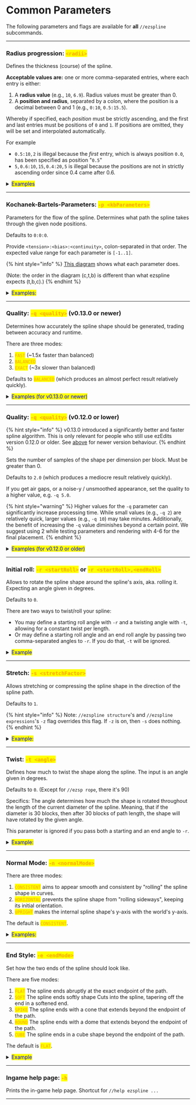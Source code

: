 # Common Parameters

The following parameters and flags are available for **all** `//ezspline` subcommands.

***

### Radius progression: <mark style="color:orange;">`<radii>`</mark> <a href="#radii" id="radii"></a>

Defines the thickness (course) of the spline.

**Acceptable values are:** one or more comma-separated entries, where each entry is either:

1. A **radius value** (e.g., `10`, `6.9`). Radius values must be greater than 0.
2. A **position and radius**, separated by a colon, where the position is a decimal between 0 and 1 (e.g., `0:10`, `0.5:15.5`).

Whereby if specified, each _position_ must be strictly ascending, and the first and last entries must be positions of `0` and `1`. If positions are omitted, they will be set and interpolated automatically.

For example

* `0.5:10`_`,`_`2` is illegal because the _first_ entry, which is always position `0.0`, has been specified as position "`0.5`"
* `5`_`,`_`0.6:10`_`,`_`15`_`,`_`0.4:20`_`,`_`5` is illegal because the positions are not in strictly ascending order since 0.4 came after 0.6.

<details>

<summary><mark style="color:blue;">Examples</mark></summary>

`//ezsp rope clay`` `**`<radii>`**

Single radius entry: GIF going from `//ezsp rope clay`` `**`5`** through up to `//ezsp rope clay`` `**`10`** :

<img src="../../.gitbook/assets/SplinesRadii_example1.gif" alt="" data-size="original">

Two radii entries: `//ezsp rope clay`` `**`1,12`** . The spline starts with radius 1 and progressively gets thicker up to radius 12 at the end:

<img src="../../.gitbook/assets/SplinesRadii_example2.png" alt="" data-size="original">

Triple radii entries: `//ezsp rope clay`` `**`1,12,1`**. The spline starts with radius 1, and progressively gets larger up until the middle of the spline (50% of the path) where it reaches 12 and goes back to radius 1 towards the end:

<img src="../../.gitbook/assets/SplinesRadii_example3.png" alt="" data-size="original">

As the first and last values always define the start- and end-radius of the spline and as all unspecified positions in between are interpolated, that means `1,12,1` (no positions specified) is expanded to **`0`**`:1,`**`0.5`**`:12,`**`1`**`:1` when you execute the command. You may also specify the positions yourself though.

Using the command `//ezsp rope clay`` `**`1,0.1:12,1`**, and going from `1,`**`0.1`**`:12,1` up through `1,`**`0.9`**`:12,1`. This shifts the "keyframe position" of our radius-12-entry throughout the spline (start and end are still fixed at radius 1):

<img src="../../.gitbook/assets/SplinesRadii_example4.gif" alt="" data-size="original">

Many radii entries: `//ezsp rope clay 2,10,2,12,2,10,2`. You may define any number of entries and their respective positions:

<img src="../../.gitbook/assets/SplinesRadii_example5.png" alt="" data-size="original">

</details>

***

### Kochanek-Bartels-Parameters: <mark style="color:orange;">`-p <kbParameters>`</mark> <a href="#kb-parameters" id="kb-parameters"></a>

Parameters for the flow of the spline. Determines what path the spline takes through the given node positions.

Defaults to `0:0:0`.

Provide `<tension>:<bias>:<continuity>`, colon-separated in that order. The expected value range for each parameter is `[-1..1]`.

{% hint style="info" %}
[This diagram](https://en.wikipedia.org/wiki/Kochanek%E2%80%93Bartels_spline#/media/File:Kochanek_bartels_spline.svg) shows what each parameter does.

(Note: the order in the diagram (c,t,b) is different than what ezspline expects (t,b,c).)
{% endhint %}

<details>

<summary><mark style="color:blue;">Examples:</mark></summary>

`//ezsp polygon clay 10 4`` `**`-p <kbParameters>`**

**`-p 0:0:0`**

<img src="../../.gitbook/assets/SplinesKBParameters_example1.png" alt="" data-size="original">

**`-p 0:-1:0`**

<img src="../../.gitbook/assets/SplinesKBParameters_example2.png" alt="" data-size="original">

**`-p -1:0:0`**

<img src="../../.gitbook/assets/SplinesKBParameters_example4.png" alt="" data-size="original">

**`-p 0:1:0`**

<img src="../../.gitbook/assets/SplinesKBParameters_example3.png" alt="" data-size="original">

</details>

***

### Quality: <mark style="color:orange;">`-q <quality>`</mark> (v0.13.0 or newer) <a href="#quality" id="quality"></a>

Determines how accurately the spline shape should be generated, trading between accuracy and runtime.

There are three modes:

1. <mark style="color:orange;">`FAST`</mark> (\~1.5x faster than balanced)
2. <mark style="color:orange;">`BALANCED`</mark>
3. <mark style="color:orange;">`EXACT`</mark> (\~3x slower than balanced)

Defaults to <mark style="color:orange;">`BALANCED`</mark> (which produces an almost perfect result relatively quickly).

<details>

<summary><mark style="color:blue;">Examples (for v0.13.0 or newer)</mark></summary>

`//ezspline rope clay 10`` `**`-q <quality>`**

`-q BALANCED`\
![](../../.gitbook/assets/SplinesQuality_BALANCED.png)

`-q FAST`\
![](../../.gitbook/assets/SplinesQuality_FAST.png)

</details>

***

### Quality: <mark style="color:orange;">`-q <quality>`</mark> (v0.12.0 or lower) <a href="#quality_old" id="quality_old"></a>

{% hint style="info" %}
v0.13.0 introduced a significantly better and faster spline algorithm. This is only relevant for people who still use ezEdits version 0.12.0 or older. See [above](common-parameters.md#quality) for newer version behaviour.
{% endhint %}

Sets the number of samples of the shape per dimension per block. Must be greater than 0.

Defaults to `2.0` (which produces a mediocre result relatively quickly).

If you get air gaps, or a noise-y / unsmoothed appearance, set the quality to a higher value, e.g. `-q 5.0`.

{% hint style="warning" %}
Higher values for the `-q` parameter can significantly increase processing time. While small values (e.g., `-q 2`) are relatively quick, larger values (e.g., `-q 10`) may take minutes. Additionally, the benefit of increasing the `-q` value diminishes beyond a certain point. We suggest using 2 while testing parameters and rendering with 4-6 for the final placement.
{% endhint %}

<details>

<summary><mark style="color:blue;">Examples (for v0.12.0 or older)</mark></summary>

`//ezspline beads clay 10`` `**`-q <quality>`**

GIF start at `-q 1` and moves up to `-q 7`.

<img src="../../.gitbook/assets/SplinesQuality_example.gif" alt="" data-size="original">

For this example, `-q 2` took less than a second, and `-q 7` took 20 seconds to run.

</details>

***

### Initial roll: <mark style="color:orange;">`-r <startRoll>`</mark> or <mark style="color:orange;">`-r <startRoll>,<endRoll>`</mark> <a href="#roll" id="roll"></a>

Allows to rotate the spline shape around the spline's axis, aka. rolling it. Expecting an angle given in degrees.

Defaults to `0`.

There are two ways to twist/roll your spline:

* You may define a starting roll angle with `-r` and a twisting angle with `-t`, allowing for a constant twist per length.
* Or may define a starting roll angle and an end roll angle by passing two comma-separated angles to `-r`. If you do that, `-t` will be ignored.

<details>

<summary><mark style="color:blue;">Example</mark></summary>

`//ezspline 2d Re(Y1:-0.2,Y2:0.2) clay 10`` `**`-r <angle>`**

GIF start at `-q 0` and moves up to `-q 180`.

<img src="../../.gitbook/assets/SplinesRollParameter.gif" alt="" data-size="original">

</details>

***

### Stretch: <mark style="color:orange;">`-s <stretchFactor>`</mark> <a href="#stretch" id="stretch"></a>

Allows stretching or compressing the spline shape in the direction of the spline path.

Defaults to `1`.

{% hint style="info" %}
Note: `//ezspline structure`'s and `//ezspline expressions`'s `-z` flag overrides this flag. If `-z` is on, then `-s` does nothing.
{% endhint %}

<details>

<summary><mark style="color:blue;">Example:</mark></summary>

`//ezsp 3d Chainlink clay 10`` `**`-s <stretchFactor>`**

GIF starts at `-s 0.2`, briefly pauses at `-s 1`, and increases up to `-s 4`.

<img src="../../.gitbook/assets/SplinesStretchParameter.gif" alt="" data-size="original">

</details>

***

### Twist: <mark style="color:orange;">`-t <angle>`</mark> <a href="#twist" id="twist"></a>

Defines how much to twist the shape along the spline. The input is an angle given in degrees.

Defaults to `0`. (Except for `//ezsp rope`, there it's 90)

Specifics: The angle determines how much the shape is rotated throughout the length of the current diameter of the spline. Meaning, that if the diameter is 30 blocks, then after 30 blocks of path length, the shape will have rotated by the given angle.

This parameter is ignored if you pass both a starting and an end angle to `-r`.

<details>

<summary><mark style="color:blue;">Example:</mark></summary>

`//ezsp 2d Polygon(S:4) clay 10`` `**`-t <angle>`**

GIF starts at `-t 0` and increases up to `-t 90`.

<img src="../../.gitbook/assets/SplinesTwist_example.gif" alt="" data-size="original">

</details>

***

### Normal Mode: <mark style="color:orange;">`-n <normalMode>`</mark> <a href="#normal-mode" id="normal-mode"></a>

There are three modes:

1. <mark style="color:orange;">`CONSISTENT`</mark> aims to appear smooth and consistent by "rolling" the spline shape in curves.
2. <mark style="color:orange;">`HORIZONTAL`</mark> prevents the spline shape from "rolling sideways", keeping its initial orientation.
3. <mark style="color:orange;">`UPRIGHT`</mark> makes the internal spline shape's y-axis with the world's y-axis.

The default is <mark style="color:orange;">`CONSISTENT`</mark>.

<details>

<summary><mark style="color:blue;">Examples:</mark></summary>

`//ezspline expression black,red,blue,white,yellow 5 -o`` `**`-n <normalMode>`**` ``((z%2)>1.5?5:2*(x>0)+(y>0))+0.001`

`-n CONSISTENT`: The default value. The spline curves around the path in a smooth fashion. Towards the end, a noticeable amount of rolling has accumulated since. (At the start white+red is the top surface, while towards the end white+blue is at the top -> the spline "rolled").

<img src="../../.gitbook/assets/SplinesNormalMode_example1.png" alt="" data-size="original"><img src="../../.gitbook/assets/SplinesKBParameters_example7.png" alt="" data-size="original">

`-n HORIZONTAL`: The spline tries to align the originally upwards-facing surface to remain upwards, preventing itself from "rolling sideways". You can see that by the fact the white+red face is facing upwards throughout the entire spline.

<img src="../../.gitbook/assets/SplinesNormalMode_example2.png" alt="" data-size="original"><img src="../../.gitbook/assets/SplinesKBParameters_example8.png" alt="" data-size="original">

`-n UPRIGHT`: The internal y-axis is always aligned with the world's y-axis instead of being perpendicular to the path. Notice how the yellow stripes are not perpendicular but perfectly vertical now.

<img src="../../.gitbook/assets/SplinesNormalMode_example3.png" alt="" data-size="original"><img src="../../.gitbook/assets/SplinesKBParameters_example9.png" alt="" data-size="original">

**Another more dramatic example (same command, different path):**

`-n CONSISTENT`

<img src="../../.gitbook/assets/SplinesNormalMode_example4.png" alt="" data-size="original">

`-n HORIZONTAL`: Spline is forced to twist itself at steep/vertical sections to remain horizontal. (Here, it always tries to put the white+red surface at the top).

<img src="../../.gitbook/assets/SplinesNormalMode_example5.png" alt="" data-size="original">

`-n UPRIGHT`: As you'd expect, when the spline's y-axis is perfectly vertical, then it does not like steep/vertical path sections...

<img src="../../.gitbook/assets/SplinesNormalMode_example6.png" alt="" data-size="original">

</details>

***

### End Style: <mark style="color:orange;">`-e <endMode>`</mark> <a href="#end-style-e" id="end-style-e"></a>

Set how the two ends of the spline should look like.

There are five modes:

1. <mark style="color:orange;">`FLAT`</mark> The spline ends abruptly at the exact endpoint of the path.
2. <mark style="color:orange;">`SOFT`</mark> The spline ends softly shape Cuts into the spline, tapering off the end in a softened end.
3. <mark style="color:orange;">`SPIKE`</mark> The spline ends with a cone that extends beyond the endpoint of the path.
4. <mark style="color:orange;">`ROUND`</mark> The spline ends with a dome that extends beyond the endpoint of the path.
5. <mark style="color:orange;">`CUBE`</mark> The spline ends in a cube shape beyond the endpoint of the path.

The default is <mark style="color:orange;">`FLAT`</mark>.

<details>

<summary><mark style="color:blue;">Example</mark></summary>

`//ezsp rope ice 15 6`` `**`-e <endMode>`**

`-e FLAT`\
![](../../.gitbook/assets/SplinesEndMode_FLAT1.png)

`-e SOFT`\
![](../../.gitbook/assets/SplinesEndMode_SOFT1.png)\\

`-e SPIKE`\
![](../../.gitbook/assets/SplinesEndMode_SPIKE1.png)\\

`-e ROUND`\
![](../../.gitbook/assets/SplinesEndMode_ROUND1.png)\\

`-e CUBE`\
![](../../.gitbook/assets/SplinesEndMode_CUBE1.png)

The redstone block line shows the used convex selection.

`//ezsp 2d square ice 15`` `**`-e <endMode>`**

`-e FLAT`\
![](../../.gitbook/assets/SplinesEndMode_FLAT2.png)

`-e SOFT`\
![](../../.gitbook/assets/SplinesEndMode_SOFT2.png)

`-e SPIKE`\
![](../../.gitbook/assets/SplinesEndMode_SPIKE2.png)

`-e ROUND`\
![](../../.gitbook/assets/SplinesEndMode_ROUND2.png)

`-e CUBE`\
![](../../.gitbook/assets/SplinesEndMode_CUBE2.png)

</details>

***

### Ingame help page: <mark style="color:orange;">`-h`</mark> <a href="#help-page" id="help-page"></a>

Prints the in-game help page. Shortcut for `//help ezspline ...`

***
